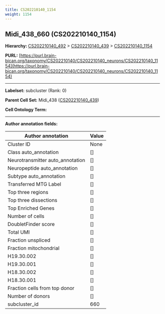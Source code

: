 ```yaml
---
title: CS202210140_1154
weight: 1154
---
```

## Midi_438_660 (CS202210140_1154)
<b>Hierarchy: </b>
[CS202210140_492](../CS202210140_492) >
[CS202210140_439](../CS202210140_439) >
[CS202210140_1154](../CS202210140_1154)

**PURL:** [https://purl.brain-bican.org/taxonomy/CS202210140/CS202210140_neurons/CS202210140_1154](https://purl.brain-bican.org/taxonomy/CS202210140/CS202210140_neurons/CS202210140_1154)

---


**Labelset:** subcluster (Rank: 0)

**Parent Cell Set:** Midi_438 ([CS202210140_439](../CS202210140_439))



**Cell Ontology Term:** 

[MARKER GENES.]: #


---

[TRANSFERRED ANNOTATIONS.]: #


[AUTHOR ANNOTATION FIELDS.]: #


**Author annotation fields:**

| Author annotation | Value |
|-------------------|-------|
|Cluster ID|None|
|Class auto_annotation|[]|
|Neurotransmitter auto_annotation|[]|
|Neuropeptide auto_annotation|[]|
|Subtype auto_annotation|[]|
|Transferred MTG Label|[]|
|Top three regions|[]|
|Top three dissections|[]|
|Top Enriched Genes|[]|
|Number of cells|[]|
|DoubletFinder score|[]|
|Total UMI|[]|
|Fraction unspliced|[]|
|Fraction mitochondrial|[]|
|H19.30.002|[]|
|H19.30.001|[]|
|H18.30.002|[]|
|H18.30.001|[]|
|Fraction cells from top donor|[]|
|Number of donors|[]|
|subcluster_id|660|
